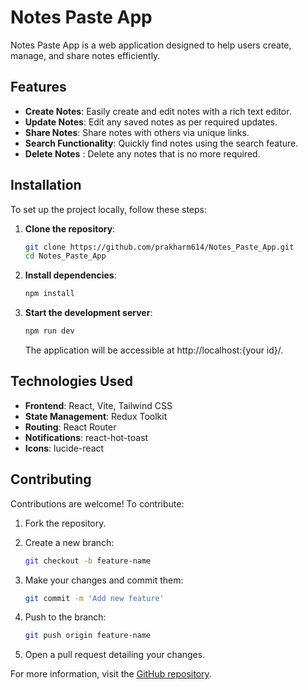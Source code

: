 # Notes Paste App

Notes Paste App is a web application designed to help users create, manage, and share notes efficiently.

## Features

- **Create Notes**: Easily create and edit notes with a rich text editor.
- **Update Notes**: Edit any saved notes as per required updates.
- **Share Notes**: Share notes with others via unique links.
- **Search Functionality**: Quickly find notes using the search feature.
- **Delete Notes** : Delete any notes that is no more required.

## Installation

To set up the project locally, follow these steps:

1. **Clone the repository**:

   ```bash
   git clone https://github.com/prakharm614/Notes_Paste_App.git
   cd Notes_Paste_App
   ```

2. **Install dependencies**:

   ```bash
   npm install
   ```

3. **Start the development server**:

   ```bash
   npm run dev
   ```

   The application will be accessible at http://localhost:{your id}/.

## Technologies Used

- **Frontend**: React, Vite, Tailwind CSS
- **State Management**: Redux Toolkit
- **Routing**: React Router
- **Notifications**: react-hot-toast
- **Icons**: lucide-react

## Contributing

Contributions are welcome! To contribute:

1. Fork the repository.
2. Create a new branch:

   ```bash
   git checkout -b feature-name
   ```

3. Make your changes and commit them:

   ```bash
   git commit -m 'Add new feature'
   ```

4. Push to the branch:

   ```bash
   git push origin feature-name
   ```

5. Open a pull request detailing your changes.



For more information, visit the [GitHub repository](https://github.com/prakharm614/Notes_Paste_App). 